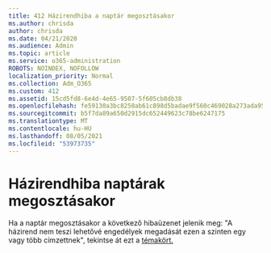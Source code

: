 ```yaml
---
title: 412 Házirendhiba a naptár megosztásakor
ms.author: chrisda
author: chrisda
ms.date: 04/21/2020
ms.audience: Admin
ms.topic: article
ms.service: o365-administration
ROBOTS: NOINDEX, NOFOLLOW
localization_priority: Normal
ms.collection: Adm_O365
ms.custom: 412
ms.assetid: 15cd5fd8-6e4d-4e65-9507-5f605cb8db38
ms.openlocfilehash: fe59130a3bc8250ab61c898d5badae9f560c469028a273ada9576109e18c330a
ms.sourcegitcommit: b5f7da89a650d2915dc652449623c78be6247175
ms.translationtype: MT
ms.contentlocale: hu-HU
ms.lasthandoff: 08/05/2021
ms.locfileid: "53973735"
---
```

# <a name="policy-error-when-sharing-a-calendar"></a>Házirendhiba naptárak megosztásakor

Ha a naptár megosztásakor a következő hibaüzenet jelenik meg: "A házirend nem teszi lehetővé engedélyek megadását ezen a szinten egy vagy több címzettnek", tekintse át ezt a [témakört.](https://support.microsoft.com/help/3187524/policy-does-not-allow-granting-permissions-at-this-level-to-one-or-mor)

